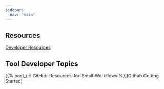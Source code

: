 ```yaml
---
sidebar:
  nav: "main"
---
```


## Resources

<a href="Developer_Resources">Developer Resources<a/> <br>
  
## Tool Developer Topics

[{% post_url GitHub-Resources-for-Small-Workflows %}](Github Getting Started)

  


